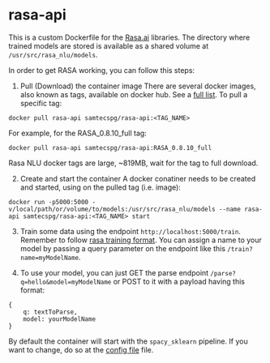 # rasa-api

This is a custom Dockerfile for the [Rasa.ai](https://rasa.ai) libraries. The directory where trained models are stored is available as a shared volume at `/usr/src/rasa_nlu/models`.

In order to get RASA working, you can follow this steps:

1) Pull (Download) the container image
There are several docker images, also known as tags, available on docker hub. See a [full list](https://hub.docker.com/r/samtecspg/rasa-api/tags/).
To pull a specific tag:
```
docker pull rasa-api samtecspg/rasa-api:<TAG_NAME>
```
For example, for the RASA_0.8.10_full tag:
```
docker pull rasa-api samtecspg/rasa-api:RASA_0.8.10_full
```
Rasa NLU docker tags are large, ~819MB, wait for the tag to full download.

2) Create and start the container
A docker conatiner needs to be created and started, using on the pulled tag (i.e. image):
```
docker run -p5000:5000 -v/local/path/or/volume/to/models:/usr/src/rasa_nlu/models --name rasa-api samtecspg/rasa-api:<TAG_NAME> start
```

3) Train some data using the endpoint `http://localhost:5000/train`. Remember to follow [rasa training format](https://rasa-nlu.readthedocs.io/en/latest/dataformat.html). You can assign a name to your model by passing a query parameter on the endpoint like this `/train?name=myModelName`.

4) To use your model, you can just GET the parse endpoint `/parse?q=hello&model=myModelName` or POST to it with a payload having this format: 
```
{
    q: textToParse,
    model: yourModelName
}
```

By default the container will start with the `spacy_sklearn` pipeline. If you want to change, do so at the [config file](./files/config.json) file.
